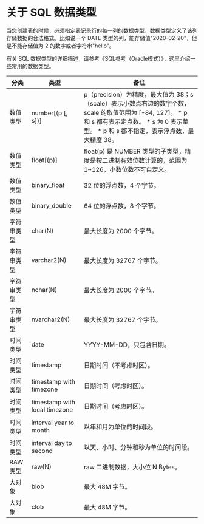 关于 SQL 数据类型 
================================



当您创建表的时候，必须指定表记录行的每一列的数据类型，数据类型定义了该列存储数据的合法格式。比如说一个 DATE 类型的列，能存储值"2020-02-20"，但是不能存储值为 2 的数字或者字符串"hello"。

有关 SQL 数据类型的详细描述，请参考《SQL参考（Oracle模式）》，这里介绍一些常用的数据类型。


| **分类** |            **类型**             |                                                                                                                                    **备注**                                                                                                                                     |
|--------|-------------------------------|-------------------------------------------------------------------------------------------------------------------------------------------------------------------------------------------------------------------------------------------------------------------------------|
| 数值类型   | number\[(p \[, s\])\]         | p（precision）为精度，最大值为 38；s（scale）表示小数点右边的数字个数，scale 的取值范围为 \[-84, 127\]。 * p 和 s 都有表示定点数。   * s 为 0 表示整型。   * p 和 s 都不指定，表示浮点数，最大精度 38。    |
| 数值类型   | float\[(p)\]                  | float(p) 是 NUMBER 类型的子类型，精度是按二进制有效位数计算的，范围为 1\~126，小数位数不可自定义。                                                                                                                                                                                                                 |
| 数值类型   | binary_float                  | 32 位的浮点数，4 个字节。                                                                                                                                                                                                                                                               |
| 数值类型   | binary_double                 | 64 位的浮点数，8 个字节。                                                                                                                                                                                                                                                               |
| 字符串类型  | char(N)                       | 最大长度为 2000 个字节。                                                                                                                                                                                                                                                               |
| 字符串类型  | varchar2(N)                   | 最大长度为 32767 个字节。                                                                                                                                                                                                                                                              |
| 字符串类型  | nchar(N)                      | 最大长度为 2000 个字节。                                                                                                                                                                                                                                                               |
| 字符串类型  | nvarchar2(N)                  | 最大长度为 32767 个字节。                                                                                                                                                                                                                                                              |
| 时间类型   | date                          | YYYY-MM-DD，只包含日期。                                                                                                                                                                                                                                                             |
| 时间类型   | timestamp                     | 日期时间（不考虑时区）。                                                                                                                                                                                                                                                                  |
| 时间类型   | timestamp with timezone       | 日期时间（考虑时区）。                                                                                                                                                                                                                                                                   |
| 时间类型   | timestamp with local timezone | 日期时间（考虑时区）。                                                                                                                                                                                                                                                                   |
| 时间类型   | interval year to month        | 以年和月为单位的时间段。                                                                                                                                                                                                                                                                  |
| 时间类型   | interval day to second        | 以天、小时、分钟和秒为单位的时间段。                                                                                                                                                                                                                                                            |
| RAW类型  | raw(N)                        | raw 二进制数据，大小位 N Bytes。                                                                                                                                                                                                                                                        |
| 大对象    | blob                          | 最大 48M 字节。                                                                                                                                                                                                                                                                    |
| 大对象    | clob                          | 最大 48M 字节。                                                                                                                                                                                                                                                                    |



